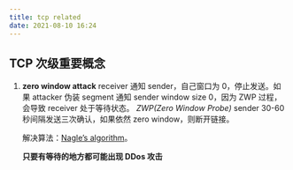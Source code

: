 ```yaml
---
title: tcp related
date: 2021-08-10 16:24
---
```

## TCP 次级重要概念
1. **zero window attack**
   receiver 通知 sender，自己窗口为 0，停止发送。如果 attacker 伪装 segment 通知 sender window size 0，因为 ZWP 过程，会导致 receiver 处于等待状态。
   *ZWP(Zero Window Probe)* sender 30-60 秒间隔发送三次确认，如果依然 zero window，则断开链接。

   解决算法：[Nagle’s algorithm](http://en.wikipedia.org/wiki/Nagle's_algorithm)。

	 **只要有等待的地方都可能出现 DDos 攻击**
